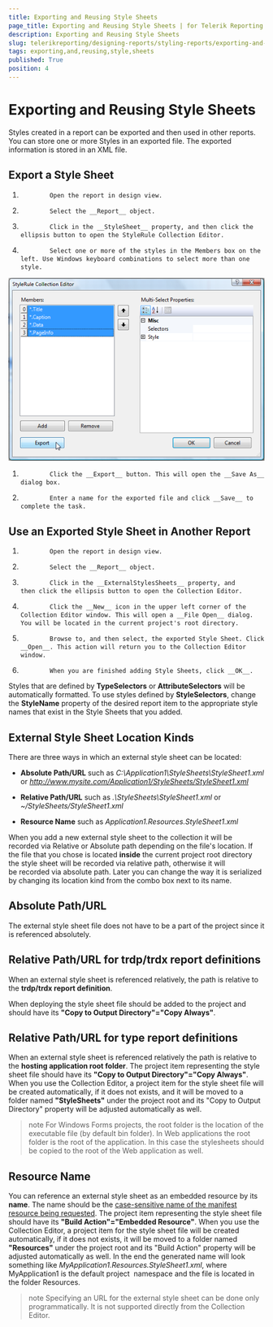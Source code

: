 ```yaml
---
title: Exporting and Reusing Style Sheets
page_title: Exporting and Reusing Style Sheets | for Telerik Reporting Documentation
description: Exporting and Reusing Style Sheets
slug: telerikreporting/designing-reports/styling-reports/exporting-and-reusing-style-sheets
tags: exporting,and,reusing,style,sheets
published: True
position: 4
---
```


# Exporting and Reusing Style Sheets



Styles created in a report can be exported and then used in other reports. You can store one or more Styles in an exported file. The exported information is stored in an XML file.

## Export a Style Sheet

1.             Open the report in design view.
          

1.             Select the __Report__ object.
          

1.             Click in the __StyleSheet__ property, and then click the ellipsis button to open the StyleRule Collection Editor.
          

1.             Select one or more of the styles in the Members box on the left. Use Windows keyboard combinations to select more than one style.
              
  ![](images/ReportStyleExport.png)

1.             Click the __Export__ button. This will open the __Save As__ dialog box.
          

1.             Enter a name for the exported file and click __Save__ to complete the task.
          

## Use an Exported Style Sheet in Another Report

1.             Open the report in design view.
          

1.             Select the __Report__ object.
          

1.             Click in the __ExternalStylesSheets__ property, and then click the ellipsis button to open the Collection Editor.
          

1.             Click the __New__ icon in the upper left corner of the Collection Editor window. This will open a __File Open__ dialog. You will be located in the current project's root directory.
          

1.             Browse to, and then select, the exported Style Sheet. Click __Open__. This action will return you to the Collection Editor window.
          

1.             When you are finished adding Style Sheets, click __OK__.
          

Styles that are defined by __TypeSelectors__ or __AttributeSelectors__ will be automatically formatted. To use styles defined by __StyleSelectors__, change the __StyleName__ property of the desired report item to the appropriate style names that exist in the Style Sheets that you added.
        

## External Style Sheet Location Kinds

There are three ways in which an external style sheet can be located:

* __Absolute Path/URL__ such as *C:\Application1\StyleSheets\StyleSheet1.xml* or *http://www.mysite.com/Application1/StyleSheets/StyleSheet1.xml*

* __Relative Path/URL__ such as *.\StyleSheets\StyleSheet1.xml* or *~/StyleSheets/StyleSheet1.xml*

* __Resource Name__ such as *Application1.Resources.StyleSheet1.xml*

When you add a new external style sheet to the collection it will be recorded via Relative or Absolute path depending on the file's location. If the file that you chose is located __inside__ the current project root directory the style sheet will be recorded via relative path, otherwise it will be recorded via absolute path. Later you can change the way it is serialized by changing its location kind from the combo box next to its name.
        

## Absolute Path/URL

The external style sheet file does not have to be a part of the project since it is referenced absolutely.

## Relative Path/URL for trdp/trdx report definitions

When an external style sheet is referenced relatively, the path is relative to the
          __trdp/trdx report definition__.
        

When deploying the style sheet file should be added to the project and
          should have its __"Copy to Output Directory"="Copy Always"__.
        

## Relative Path/URL for type report definitions

When an external style sheet is referenced relatively the path is relative to the
          __hosting application root folder__. The project item representing the style sheet file
          should have its __"Copy to Output Directory"="Copy Always"__. When you use
          the Collection Editor, a project item for the style sheet file will be created automatically, if
          it does not exists, and it will be moved to a folder named __"StyleSheets"__          under the project root and its "Copy to Output Directory" property will be adjusted automatically as well.
        

>note For Windows Forms projects, the root folder is the location of the executable file (by default bin folder).            In Web applications the root folder is the root of the application. In this case the stylesheets should be copied to the root of the Web application as well.          


## Resource Name

You can reference an external style sheet as an embedded resource by its __name__.
          The name should be the [case-sensitive name of the manifest resource being requested](http://msdn.microsoft.com/en-us/library/xc4235zt(VS.80).aspx).
          The project item representing the style sheet file should have its __"Build Action"="Embedded Resource"__.
          When you use the Collection Editor, a project item for the style sheet file will be created automatically, if it does
          not exists, it will be moved to a folder named __"Resources"__ under the project root and its
          "Build Action" property will be adjusted automatically as well. In the end the generated name will look something like
          *MyApplication1.Resources.StyleSheet1.xml*, where MyApplication1 is the default project 
          namespace and the file is located in the folder Resources.
        

>note Specifying an URL for the external style sheet can be done only programmatically. It is not supported directly from the Collection Editor.

